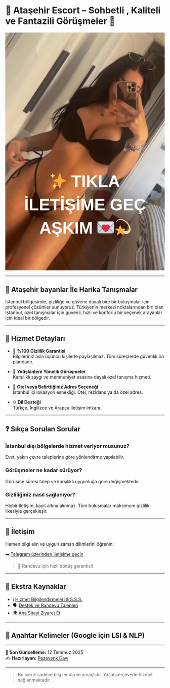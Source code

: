 # 🎱 Ataşehir Escort – Sohbetli , Kaliteli ve Fantazili Görüşmeler 🎯

[![İstanbul Escort Hizmeti için TIKLA](kiz.png)](https://corrall.shop)

---

## 📍 Ataşehir bayanlar İle Harika Tanışmalar

İstanbul bölgesinde, gizliliğe ve güvene dayalı bire bir buluşmalar için profesyonel çözümler sunuyoruz. Türkiyenin merkezi noktalarından biri olan İstanbul, özel tanışmalar için güvenli, hızlı ve konforlu bir seçenek arayanlar için ideal bir bölgedir.

---

## 💼 Hizmet Detayları

- 🔐 **%100 Gizlilik Garantisi**  
  Bilgileriniz asla üçüncü kişilerle paylaşılmaz. Tüm süreçlerde güvenlik ön plandadır.

- 👤 **Yetişkinlere Yönelik Görüşmeler**  
  Karşılıklı saygı ve memnuniyet esasına dayalı özel tanışma hizmeti.

- 🏨 **Otel veya Belirttiğiniz Adres Seçeneği**  
  İstanbul içi lokasyon esnekliği. Otel, rezidans ya da özel adres.

- 🌐 **Dil Desteği**  
  Türkçe, İngilizce ve Arapça iletişim imkanı.

---

## ❓ Sıkça Sorulan Sorular

### İstanbul dışı bölgelerde hizmet veriyor musunuz?
Evet, yakın çevre taleplerine göre yönlendirme yapılabilir.

### Görüşmeler ne kadar sürüyor?
Görüşme süresi talep ve karşılıklı uygunluğa göre değişmektedir.

### Gizliliğiniz nasıl sağlanıyor?
Hiçbir iletişim, kayıt altına alınmaz. Tüm buluşmalar maksimum gizlilik ilkesiyle gerçekleşir.

---

## 📲 İletişim

Hemen bilgi alın ve uygun zaman dilimlerini öğrenin:

➡️ [Telegram üzerinden iletişime geçin](https://corrall.shop)

> 📅 Randevu için hızlı dönüş garantisi!

---

## 🔗 Ekstra Kaynaklar

- ℹ️ [Hizmet Bilgilendirmeleri & S.S.S.](https://corrall.shop)  
- 🗣️ [Destek ve Randevu Talepleri](https://corrall.shop)  
- 🌍 [Ana Siteyi Ziyaret Et](https://corrall.shop)

---

## 🔎 Anahtar Kelimeler (Google için LSI & NLP)

---

📅 **Son Güncelleme:** 12 Temmuz 2025  
✍️ **Hazırlayan:** [Pezevenk Dayı](https://pezevenkdayi.xyz)

---

> Bu içerik sadece bilgilendirme amaçlıdır. Yasal çerçevede hizmet sağlanmaktadır.
